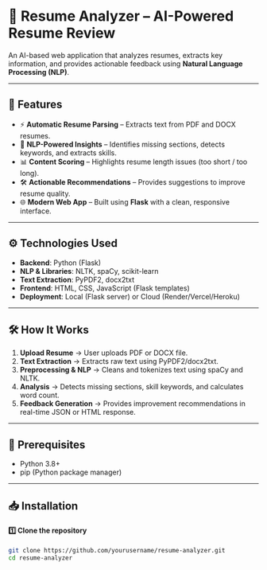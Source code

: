 # 📄 Resume Analyzer – AI-Powered Resume Review  

An AI-based web application that analyzes resumes, extracts key information, and provides actionable feedback using **Natural Language Processing (NLP)**.  

---

## 🚀 Features  
- ⚡ **Automatic Resume Parsing** – Extracts text from PDF and DOCX resumes.  
- 🧠 **NLP-Powered Insights** – Identifies missing sections, detects keywords, and extracts skills.  
- 📊 **Content Scoring** – Highlights resume length issues (too short / too long).  
- 🛠️ **Actionable Recommendations** – Provides suggestions to improve resume quality.  
- 🌐 **Modern Web App** – Built using **Flask** with a clean, responsive interface.  

---

## ⚙️ Technologies Used  
- **Backend**: Python (Flask)  
- **NLP & Libraries**: NLTK, spaCy, scikit-learn  
- **Text Extraction**: PyPDF2, docx2txt  
- **Frontend**: HTML, CSS, JavaScript (Flask templates)  
- **Deployment**: Local (Flask server) or Cloud (Render/Vercel/Heroku)  

---

## 🛠️ How It Works  
1. **Upload Resume** → User uploads PDF or DOCX file.  
2. **Text Extraction** → Extracts raw text using PyPDF2/docx2txt.  
3. **Preprocessing & NLP** → Cleans and tokenizes text using spaCy and NLTK.  
4. **Analysis** → Detects missing sections, skill keywords, and calculates word count.  
5. **Feedback Generation** → Provides improvement recommendations in real-time JSON or HTML response.  

---

## 🐍 Prerequisites  
- Python 3.8+  
- pip (Python package manager)  

---

## 📥 Installation  

#### 1️⃣ Clone the repository  
```bash
git clone https://github.com/yourusername/resume-analyzer.git
cd resume-analyzer
